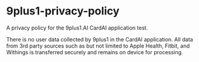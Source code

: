 # 9plus1-privacy-policy
A privacy policy for the 9plus1.AI CardAI application test.

There is no user data collected by 9plus1 in the CardAI application. All data from 3rd party sources such as but not limited to Apple Health, Fitbit, and Withings is transferred securely and remains on device for processing.
